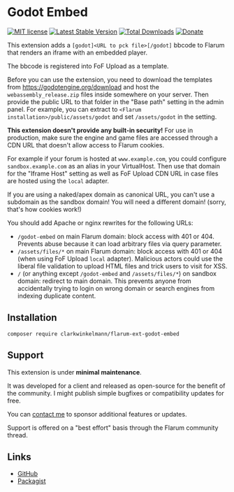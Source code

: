 # Godot Embed

[![MIT license](https://img.shields.io/badge/license-MIT-blue.svg)](https://github.com/clarkwinkelmann/flarum-ext-godot-embed/blob/master/LICENSE.md) [![Latest Stable Version](https://img.shields.io/packagist/v/clarkwinkelmann/flarum-ext-godot-embed.svg)](https://packagist.org/packages/clarkwinkelmann/flarum-ext-godot-embed) [![Total Downloads](https://img.shields.io/packagist/dt/clarkwinkelmann/flarum-ext-godot-embed.svg)](https://packagist.org/packages/clarkwinkelmann/flarum-ext-godot-embed) [![Donate](https://img.shields.io/badge/paypal-donate-yellow.svg)](https://www.paypal.me/clarkwinkelmann)

This extension adds a `[godot]<URL to pck file>[/godot]` bbcode to Flarum that renders an iframe with an embedded player.

The bbcode is registered into FoF Upload as a template.

Before you can use the extension, you need to download the templates from https://godotengine.org/download and host the `webassembly_release.zip` files inside somewhere on your server.
Then provide the public URL to that folder in the "Base path" setting in the admin panel.
For example, you can extract to `<Flarum installation>/public/assets/godot` and set `/assets/godot` in the setting.

**This extension doesn't provide any built-in security!**
For use in production, make sure the engine and game files are accessed through a CDN URL that doesn't allow access to Flarum cookies.

For example if your forum is hosted at `www.example.com`, you could configure `sandbox.example.com` as an alias in your VirtualHost.
Then use that domain for the "Iframe Host" setting as well as FoF Upload CDN URL in case files are hosted using the `local` adapter.

If you are using a naked/apex domain as canonical URL, you can't use a subdomain as the sandbox domain!
You will need a different domain!
(sorry, that's how cookies work!)

You should add Apache or nginx rewrites for the following URLs:

- `/godot-embed` on main Flarum domain: block access with 401 or 404. Prevents abuse because it can load arbitrary files via query parameter.
- `/assets/files/*` on main Flarum domain: block access with 401 or 404 (when using FoF Upload `local` adapter). Malicious actors could use the liberal file validation to upload HTML files and trick users to visit for XSS.
- `/` (or anything except `/godot-embed` and `/assets/files/*`) on sandbox domain: redirect to main domain. This prevents anyone from accidentally trying to login on wrong domain or search engines from indexing duplicate content.

## Installation

    composer require clarkwinkelmann/flarum-ext-godot-embed

## Support

This extension is under **minimal maintenance**.

It was developed for a client and released as open-source for the benefit of the community.
I might publish simple bugfixes or compatibility updates for free.

You can [contact me](https://clarkwinkelmann.com/flarum) to sponsor additional features or updates.

Support is offered on a "best effort" basis through the Flarum community thread.

## Links

- [GitHub](https://github.com/clarkwinkelmann/flarum-ext-godot-embed)
- [Packagist](https://packagist.org/packages/clarkwinkelmann/flarum-ext-godot-embed)
